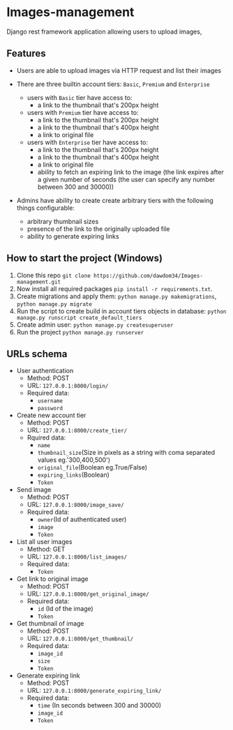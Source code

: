 # Images-management
Django rest framework application allowing users to upload images,
## Features
- Users are able to upload images via HTTP request and list their images
- There are three builtin account tiers: `Basic`, `Premium` and `Enterprise`
  - users with `Basic` tier have access to:
      - a link to the thumbnail that's 200px height
  - users with `Premium` tier have access to:
      - a link to the thumbnail that's 200px height
      - a link to the thumbnail that's 400px height
      - a link to original file
  - users with `Enterprise` tier have access to:
      - a link to the thumbnail that's 200px height
      - a link to the thumbnail that's 400px height
      - a link to original file
      - ability to fetch an expiring link to the image (the link expires after a given number of seconds (the user can specify any number between 300 and 30000))

- Admins have ability to create create arbitrary tiers with the following things configurable:
    - arbitrary thumbnail sizes
    - presence of the link to the originally uploaded file
    - ability to generate expiring links
## How to start the project (Windows)
1. Clone this repo `git clone https://github.com/dawdom34/Images-management.git`
2. Now install all required packages `pip install -r requirements.txt`.
3. Create migrations and apply them: `python manage.py makemigrations`, `python manage.py migrate`
4. Run the script to create build in account tiers objects in database: `python manage.py runscript create_default_tiers`
5. Create admin user: `python manage.py createsuperuser`
6. Run the project `python manage.py runserver`
## URLs schema
- User authentication
  - Method: POST
  - URL: `127.0.0.1:8000/login/`
  - Required data:
    - `username`
    - `password`
- Create new account tier
  - Method: POST
  - URL: `127.0.0.1:8000/create_tier/`
  - Rquired data:
    - `name`
    - `thumbnail_size`(Size in pixels as a string with coma separated values eg.'300,400,500')
    - `original_file`(Boolean eg.True/False)
    - `expiring_links`(Boolean)
    - `Token`
- Send image
  - Method: POST
  - URL: `127.0.0.1:8000/image_save/`
  - Required data:
    - `owner`(Id of authenticated user)
    - `image`
    - `Token`
- List all user images
  - Method: GET
  - URL: `127.0.0.1:8000/list_images/`
  - Required data:
    - `Token`
- Get link to original image
  - Method: POST
  - URL: `127.0.0.1:8000/get_original_image/`
  - Required data:
    - `id` (Id of the image)
    - `Token`
- Get thumbnail of image
  - Method: POST
  - URL: `127.0.0.1:8000/get_thumbnail/`
  - Required data:
    - `image_id`
    - `size`
    - `Token`
- Generate expiring link
  - Method: POST
  - URL: `127.0.0.1:8000/generate_expiring_link/`
  - Required data:
    -  `time` (In seconds between 300 and 30000)
    -  `image_id`
    -  `Token`
